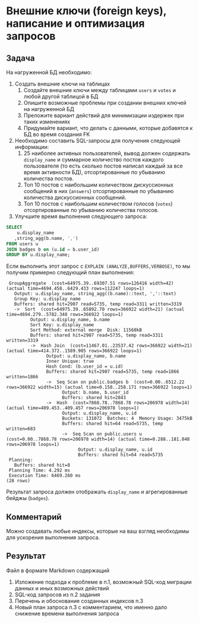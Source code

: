 # Внешние ключи (foreign keys), написание и оптимизация запросов

## Задача

На нагруженной БД необходимо:

1. Cоздать внешние ключи на таблицах
   1. Создайте внешние ключи между таблицами `users` и `votes` и любой другой таблицой в БД
   2. Опишите возможные проблемы при создании внешних ключей на нагруженной БД
   3. Преложите вариант действий для минимизации издержек при таких изменениях
   4. Придумайте вариант, что делать с данными, которые добавятся к БД во время создания FK
2. Необходимо составить SQL-запросы для получения следующей информации:
   1. 25 наиболее активных пользователей, вывод должен содержать `display_name` и суммарное количество постов каждого пользователя  (то есть сколько постов написал каждый за все время активности БД), отсортированные по убыванию количества постов.
   2. Топ 10 постов с наибольшим количеством дискуссионных сообщений в них (`answers`) отсортированные по убыванию количества дискуссионных сообщений.
   3. Топ 10 постов с наибольшим количеством голосов (`votes`) отсортированные по убыванию количества голосов.
3. Улучшите время выполнения следующего запроса:
```sql
SELECT
    u.display_name
   ,string_agg(b.name, ',') 
FROM users u 
JOIN badges b on (u.id = b.user_id) 
GROUP BY u.display_name;
```
Если выполнить этот запрос с `EXPLAIN (ANALYZE,BUFFERS,VERBOSE)`, то мы получим примерно следующий план выполнения:
```text
 GroupAggregate  (cost=64975.39..69307.51 rows=126416 width=42) (actual time=4694.458..6429.433 rows=112247 loops=1)
   Output: u.display_name, string_agg((b.name)::text, ','::text)
   Group Key: u.display_name
   Buffers: shared hit=2907 read=5735, temp read=3311 written=3319
   ->  Sort  (cost=64975.39..65892.70 rows=366922 width=21) (actual time=4694.279..5782.348 rows=366922 loops=1)
         Output: u.display_name, b.name
         Sort Key: u.display_name
         Sort Method: external merge  Disk: 11560kB
         Buffers: shared hit=2907 read=5735, temp read=3311 written=3319
         ->  Hash Join  (cost=11467.01..23537.42 rows=366922 width=21) (actual time=414.372..1589.905 rows=366922 loops=1)
               Output: u.display_name, b.name
               Inner Unique: true
               Hash Cond: (b.user_id = u.id)
               Buffers: shared hit=2907 read=5735, temp read=1866 written=1866
               ->  Seq Scan on public.badges b  (cost=0.00..6512.22 rows=366922 width=15) (actual time=0.158..258.171 rows=366922 loops=1)
                     Output: b.name, b.user_id
                     Buffers: shared hit=2843
               ->  Hash  (cost=7868.78..7868.78 rows=206978 width=14) (actual time=409.453..409.457 rows=206978 loops=1)
                     Output: u.display_name, u.id
                     Buckets: 131072  Batches: 4  Memory Usage: 3475kB
                     Buffers: shared hit=64 read=5735, temp written=683
                     ->  Seq Scan on public.users u  (cost=0.00..7868.78 rows=206978 width=14) (actual time=0.288..181.848 rows=206978 loops=1)
                           Output: u.display_name, u.id
                           Buffers: shared hit=64 read=5735
 Planning:
   Buffers: shared hit=8
 Planning Time: 4.292 ms
 Execution Time: 6469.260 ms
(28 rows)
```

Результат запроса должен отображать `display_name` и агрегированные бейджы (`badges`).

## Комментарий

Можно создавать любые индексы, которые на ваш взгляд необходимы для ускорения выполнения запроса.

## Результат

Файл в формате Markdown содержащий
1. Изложение подхода к проблеме в п.1, возможный SQL-код миграции данных и иных возможных действий
2. SQL-код запросов из п.2 задания
3. Перечень и обоснование созданных индексов п.3
4. Новый план запроса п.3 с комментарием, что именно дало снижение времени выполнения запроса 
